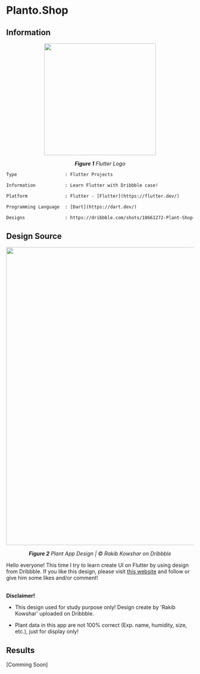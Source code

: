 # Planto.Shop

## Information
<p align="center">
  <img src="https://upload.wikimedia.org/wikipedia/commons/thumb/4/44/Google-flutter-logo.svg/2560px-Google-flutter-logo.svg.png" width="300"/>
</p>
<p align="center"><i><b>Figure 1</b> Flutter Logo</i></p>

```diff
Type                  : Flutter Projects

Information           : Learn Flutter with Dribbble case!

Platform              : Flutter - [Flutter](https://flutter.dev/)

Programming Language  : [Dart](https://dart.dev/)

Designs               : https://dribbble.com/shots/18661272-Plant-Shop-App
```

## Design Source
<p align="center">
  <img src="https://user-images.githubusercontent.com/32255348/178414246-fd347e45-3b07-476f-aadd-f353b705505e.png" width="800"/>
</p>
<p align="center"><i><b>Figure 2</b> Plant App Design | © Rakib Kowshar on Dribbble</i></p>

Hello everyone! This time I try to learn create UI on Flutter by using design from Dribbble. If you like this design, please visit [this website](https://dribbble.com/shots/18661272-Plant-Shop-App) and follow or give him some likes and/or comment!

<br/>
<b>Disclaimer!</b> 

- This design used for study purpose only! Design create by 'Rakib Kowshar' uploaded on Dribbble.

- Plant data in this app are not 100% correct (Exp. name, humidity, size, etc.), just for display only!

## Results
[Comming Soon]
